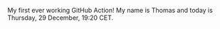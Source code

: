 My first ever working GitHub Action!
My name is Thomas and today is Thursday, 29 December, 19:20 CET. 
